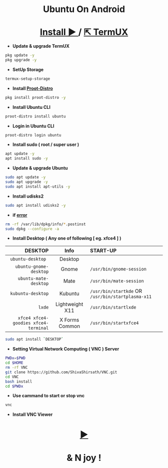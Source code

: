 <h1 align=center>Ubuntu On Android</h1>
<h1 align=center> 
  <a href=https://play.google.com/store/apps/details?id=com.termux>
    Install ►
  </a>
  /
  <a href=https://f-droid.org/packages/com.termux>
    ⇱ TermUX
  </a>
</h1>

+ **Update & upgrade TermUX**
```bash
pkg update -y
pkg upgrade -y
```
+ **SetUp Storage**
```bash
termux-setup-storage
```
+ **Install [Proot-Distro](https://github.com/termux/proot-distro)**
```bash
pkg install proot-distro -y
```
+ **Install Ubuntu CLI**
```bash
proot-distro install ubuntu
```
+ **Login in Ubuntu CLI**
```bash
proot-distro login ubuntu
```
+ **Install sudo ( root / super user )**
```bash
apt update -y
apt install sudo -y
```
<!--
## Add User
```bash
adduser <UserName>
```
## Add Permission to user
```bash
echo "<UserName> ALL=(ALL:ALL) ALL" >> /etc/sudoers
```
-->

+ **Update & upgrade Ubuntu**
```bash
sudo apt update -y
sudo apt upgrade -y
sudo apt install apt-utils -y
```
+ **Install udisks2**
```bash
sudo apt install udisks2 -y
```
+ **if [error](https://github.com/ShivaShirsath/Ubuntu-On-Android/issues)**
```bash
rm -rf /var/lib/dpkg/info/*.postinst
sudo dpkg --configure -a
```

+ **Install Desktop ( Any one of following [ eg. xfce4 ] )**

| DESKTOP | Info | START-UP |
| ---: | :---: | :--- |
| `ubuntu-desktop ` | Desktop |
| `ubuntu-gnome-desktop` | Gnome | `/usr/bin/gnome-session`
| `ubuntu-mate-desktop` | Mate | `/usr/bin/mate-session`
| `kubuntu-desktop` | Kubuntu | `/usr/bin/startkde` OR `/usr/bin/startplasma-x11` |
| `lxde` | Lightweight X11 | `/usr/bin/startlxde`
| `xfce4 xfce4-goodies xfce4-terminal` | X Forms Common | `/usr/bin/startxfce4` |

```bash
sudo apt install `DESKTOP`	
```

+ **Setting Virtual Network Computing ( VNC ) Server**
```bash
PWDx=$PWD
cd $HOME
rm -rf VNC
git clone https://github.com/ShivaShirsath/VNC.git
cd VNC
bash install
cd $PWDx
```
+ **Use cammand to start or stop vnc**
```bash
vnc 
```
+ **Install VNC Viewer**

<h1 align=center>
  <a href=https://play.google.com/store/apps/details?id=com.realvnc.viewer.android>
    ►
  </a>
</h1>
<h1 align=center>& N joy !</h1>
